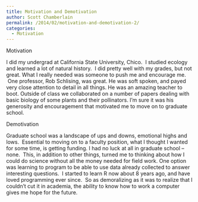```yaml
---
title: Motivation and Demotivation
author: Scott Chamberlain
permalink: /2014/02/motivation-and-demotivation-2/
categories:
  - Motivation
---
```

Motivation

I did my undergrad at California State University, Chico.  I studied ecology and learned a lot of natural history.  I did pretty well with my grades, but not great. What I really needed was someone to push me and encourage me.  One professor, Rob Schlising, was great. He was soft spoken, and payed very close attention to detail in all things. He was an amazing teacher to boot. Outside of class we collaborated on a number of papers dealing with basic biology of some plants and their pollinators. I&#8217;m sure it was his generosity and encouragement that motivated me to move on to graduate school.

Demotivation

Graduate school was a landscape of ups and downs, emotional highs and lows.  Essential to moving on to a faculty position, what I thought I wanted for some time, is getting funding. I had no luck at all in graduate school &#8211; none.  This, in addition to other things, turned me to thinking about how I could do science without all the money needed for field work. One option was learning to program to be able to use data already collected to answer interesting questions.  I started to learn R now about 8 years ago, and have loved programming ever since.  So as demoralizing as it was to realize that I couldn&#8217;t cut it in academia, the ability to know how to work a computer gives me hope for the future.
